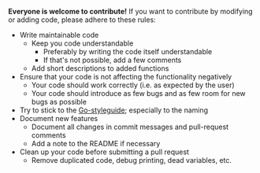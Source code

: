 __Everyone is welcome to contribute!__
If you want to contribute by modifying or adding code, please adhere to these rules:
* Write maintainable code
    * Keep you code understandable
        * Preferably by writing the code itself understandable
        * If that's not possible, add a few comments
    * Add short descriptions to added functions
* Ensure that your code is not affecting the functionality negatively
    * Your code should work correctly (i.e. as expected by the user)
    * Your code should introduce as few bugs and as few room for new bugs as possible
* Try to stick to the [Go-styleguide](https://google.github.io/styleguide/go/guide); especially to the naming
* Document new features
    * Document all changes in commit messages and pull-request comments
    * Add a note to the README if necessary
* Clean up your code before submitting a pull request
    * Remove duplicated code, debug printing, dead variables, etc.
